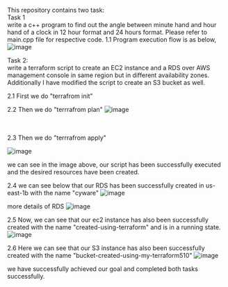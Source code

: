 This repository contains two task:<br>
Task 1 <br>
write a c++ program to find out the angle between minute hand and hour hand of a clock in 12 hour format and 24 hours format.
Please refer to main.cpp file for respective code.
1.1 Program execution flow is as below,
![image](https://github.com/MohitBishesh/cyware-task/assets/74617917/195ac8af-23d4-4dcd-a1e7-29d374dc84a1)


Task 2: <br>
write a terraform script to create an EC2 instance and a RDS over AWS management console in same region but in different availability zones.
Additionally I have modified the script to create an S3 bucket as well.

2.1 First we do "terrafrom init"

2.2 Then we do "terrrafrom plan"
![image](https://github.com/MohitBishesh/cyware-task/assets/74617917/7af6d537-34d3-489c-af02-83e5378f3275)

<br>
<br>
2.3 Then we do "terrrafrom apply"

![image](https://github.com/MohitBishesh/Mohit-Bishesh-task/assets/74617917/0d08f608-e284-4081-b501-86eada3d4f0e)

we can see in the image above, our script has been successfully executed and the desired resources have been created.

2.4 we can see below that our RDS has been successfully created in us-east-1b with the name "cyware"
![image](https://github.com/MohitBishesh/cyware-task/assets/74617917/2501e5e4-8de1-43b9-a008-3a4fa475fc62)

more details of RDS
![image](https://github.com/MohitBishesh/cyware-task/assets/74617917/d34ed542-9c49-4c8e-8987-0f43cec79db0)


2.5 Now, we can see that our ec2 instance has also been successfully created with the name "created-using-terraform" and is in a running state.
![image](https://github.com/MohitBishesh/Mohit-Bishesh-task/assets/74617917/12f9e927-4fcc-4cde-8394-29f104938b47)


2.6 Here we can see that our S3 instance has also been successfully created with the name "bucket-created-using-my-terraform510"
![image](https://github.com/MohitBishesh/Mohit-Bishesh-task/assets/74617917/fa45fdd5-1ecd-42da-88f4-22120f25d172)



we have successfully achieved our goal and completed both tasks successfully.
